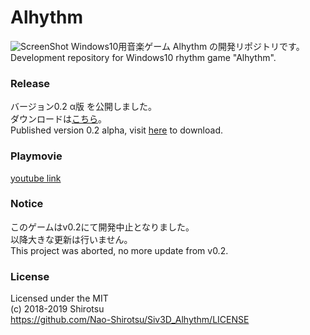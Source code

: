 # Alhythm
![ScreenShot](https://i.imgur.com/tY1VRGb.png)
Windows10用音楽ゲーム Alhythm の開発リポジトリです。  
Development repository for Windows10 rhythm game "Alhythm".

### Release

バージョン0.2 α版 を公開しました。     
ダウンロードは[こちら](https://github.com/Nao-Shirotsu/Siv3D_Alhythm/releases/tag/v0.2)。    
Published version 0.2 alpha, visit [here](https://github.com/Nao-Shirotsu/Siv3D_Alhythm/releases/tag/v0.2) to download. 

### Playmovie

[youtube link](https://youtu.be/IdYA4AkEBio)

### Notice

このゲームはv0.2にて開発中止となりました。    
以降大きな更新は行いません。   
This project was aborted, no more update from v0.2.

### License    

Licensed under the MIT  
(c) 2018-2019 Shirotsu    
https://github.com/Nao-Shirotsu/Siv3D_Alhythm/LICENSE